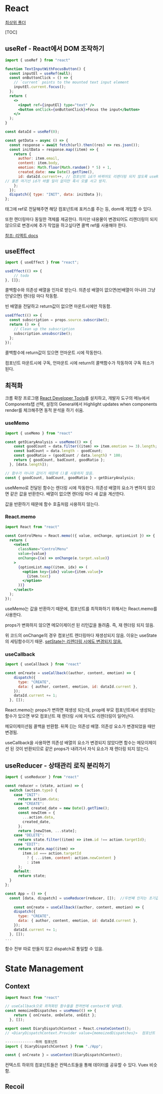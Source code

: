 # React

[최상위 폴더](../../README.md)

[TOC]



## useRef - React에서 DOM 조작하기

```jsx
import { useRef } from "react"

function TextInputWithFocusButton() {
  const inputEl = useRef(null);
  const onButtonClick = () => {
    // `current` points to the mounted text input element
    inputEl.current.focus();
  };
  return (
    <>
      <input ref={inputEl} type="text" />
      <button onClick={onButtonClick}>Focus the input</button>
    </>
  );
}

const dataId = useRef(0);

const getData = async () => {
  const response = await fetch(url).then((res) => res.json());
  const initData = response.map((item) => {
    return {
      author: item.email,
      content: item.body,
      emotion: Math.floor(Math.random() * 5) + 1,
      created_date: new Date().getTime(),
      id: dataId.current++, // 컴포넌트 id가 바뀌어도 리렌더링 되지 않도록 useRef사용.
// 물론 여기선 id가 바뀔 일이 없지만 혹시 모를 사고 방지.
    };
  });
  dispatch({ type: "INIT", data: initData });
};
```

태그에 ref로 전달해주면 해당 컴포넌트에 포커스를 주는 등, dom에 개입할 수 있다.

또한 렌더링마다 동일한 객체를 제공한다. 하지만 내용물이 변경되어도 리렌더링이 되지 않으므로 변경시에 추가 작업을 하고싶다면 콜백 ref를 사용해야 한다.

[참조: 리액트 docs](https://ko.legacy.reactjs.org/docs/hooks-reference.html#useref)



## useEffect

```jsx
import { useEffect } from "react";

useEffect(() => {
	// todo
}, []};
```

콜백함수와 의존성 배열을 인자로 받는다. 의존성 배열이 없으면(빈배열이 아니라 그냥 안넣으면) 렌더링 마다 작동함. 

빈 배열을 전달하고 return값이 없으면 마운트시에만 작동함.

```jsx
useEffect(() => {
  const subscription = props.source.subscribe();
  return () => {
    // Clean up the subscription
    subscription.unsubscribe();
  };
});
```

콜백함수에 return값이 있으면 언마운트 시에 작동한다.

컴포넌트 마운트시에 구독, 언마운트 시에 return의 콜백함수가 작동하여 구독 취소가 된다.



## 최적화

크롬 확장 프로그램 [React Developer Tools](https://chrome.google.com/webstore/detail/react-developer-tools/fmkadmapgofadopljbjfkapdkoienihi?hl=ko)를 설치하고, 개발자 도구의 메뉴에서 Components탭 선택, 설정의 General에서 Highlight updates when components render를 체크해주면 동적 분석을 하기 쉬움.

### useMemo

```jsx
import { useMemo } from "react"

const getDiaryAnalysis = useMemo(() => {
    const goodCount = data.filter((item) => item.emotion >= 3).length;
    const badCount = data.length - goodCount;
    const goodRatio = (goodCount / data.length) * 100;
    return { goodCount, badCount, goodRatio };
  }, [data.length]);

// 함수가 아니라 값이기 때문에 ()를 사용하지 않음.
const { goodCount, badCount, goodRatio } = getDiaryAnalysis;
```

useMemo로 전달된 함수는 렌더링 시에 작동한다. 의존성 배열의 요소가 변하지 않으면 같은 값을 반환한다. 배열이 없으면 렌더링 마다 새 값을 계산한다.

값을 반환하기 때문에 함수 호출처럼 사용하지 않는다.

### React.memo

```jsx
import React from "react"

const ControlMenu = React.memo(({ value, onChange, optionList }) => {
  return (
    <select
      className="ControlMenu"
      value={value}
      onChange={(e) => onChange(e.target.value)}
    >
      {optionList.map((item, idx) => (
        <option key={idx} value={item.value}>
          {item.text}
        </option>
      ))}
    </select>
  );
});
```

useMemo는 값을 반환하기 때문에, 컴포넌트를 최적화하기 위해서는 React.memo를 사용한다.

props가 변화하지 않으면 메모이제이션 된 리턴값을 돌려줌. 즉, 재 렌더링 되지 않음.

위 코드의 onChange의 경우 컴포넌트 렌더링마다 재생성되지 않음. 이유는 useState의 세팅함수이기 때문. [setState는 리렌더링 시에도 변경되지 않음.](https://ko.legacy.reactjs.org/docs/hooks-reference.html#usestate)

### useCallback

```jsx
import { useCallback } from "react"

const onCreate = useCallback((author, content, emotion) => {
    dispatch({
      type: "CREATE",
      data: { author, content, emotion, id: dataId.current },
    });
    dataId.current += 1;
  }, []);
```

React.memo는 props가 변하면 재생성 되는데, prop에 부모 컴포넌트에서 생성되는 함수가 있으면 부모 컴포넌트 재 렌더링 시에 자식도 리렌더링이 일어난다.

메모이제이션됨 콜백을 반환함. 뒤쪽 []는 의존성 배열. 의존성 요소가 변경되었을 때만 변경됨. 

useCallback을 사용하면 의존성 배열의 요소가 변경되지 않았다면 함수는 메모이제이션 된 것이 반환되므로 같은 props가 내려가서 자식 요소가 재 렌더링 되지 않는다.



## useReducer - 상태관리 로직 분리하기

```jsx
import { useReducer } from "react"

const reducer = (state, action) => {
  switch (action.type) {
    case "INIT":
      return action.data;
    case "CREATE":
      const created_date = new Date().getTime();
      const newItem = {
        ...action.data,
        created_date,
      };
      return [newItem, ...state];
    case "DELETE":
      return state.filter((item) => item.id !== action.targetId);
    case "EDIT":
      return state.map((item) =>
        item.id === action.targetId
          ? { ...item, content: action.newContent }
          : item
      );
    default:
      return state;
  }
};

const App = () => {
  const [data, dispatch] = useReducer(reducer, []);  //두번째 인자는 초기값
	
	const onCreate = useCallback((author, content, emotion) => {
    dispatch({
      type: "CREATE",
      data: { author, content, emotion, id: dataId.current },
    });
    dataId.current += 1;
  }, []);
...
```

함수 전부 따로 만들지 않고 dispatch로 통일할 수 있음.



# State Management

## Context

```jsx
import React from "react"

// useCallback으로 최적화된 함수들을 한꺼번에 context에 넣어줌.
const memoizedDispatches = useMemo(() => {
    return { onCreate, onDelete, onEdit };
  }, []);

export const DiaryDispatchContext = React.createContext();
// <DiaryDispatchContext.Provider value={memoizedDispatches}>  컴포넌트 감싸서 리턴

--------------하위 컴포넌트
import { DiaryDispatchContext } from "./App";

const { onCreate } = useContext(DiaryDispatchContext);

```

컨텍스트 하위의 컴포넌트들은 컨텍스트들을 통해 데이터를 공유할 수 있다. Vuex 비슷함.



## Recoil

